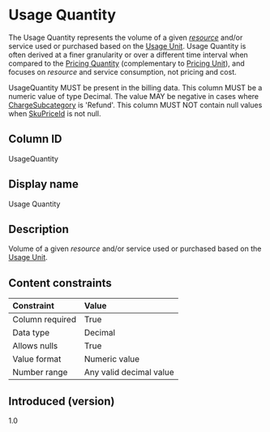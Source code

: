 # Usage Quantity

The Usage Quantity represents the volume of a given [*resource*](#glossary:resource) and/or service used or purchased based on the [Usage Unit](#usageunit). Usage Quantity is often derived at a finer granularity or over a different time interval when compared to the [Pricing Quantity](#pricingquantity) (complementary to [Pricing Unit](#pricingunit)), and focuses on *resource* and service consumption, not pricing and cost.

UsageQuantity MUST be present in the billing data. This column MUST be a numeric value of type Decimal. The value MAY be negative in cases where [ChargeSubcategory](#chargesubcategory) is 'Refund'. This column MUST NOT contain null values when [SkuPriceId](#skupriceid) is not null.

## Column ID

UsageQuantity

## Display name

Usage Quantity

## Description

Volume of a given *resource* and/or service used or purchased based on the [Usage Unit](#usageunit).

## Content constraints

| Constraint      | Value         |
|:----------------|:--------------|
| Column required | True          |
| Data type       | Decimal       |
| Allows nulls    | True          |
| Value format    | Numeric value |
| Number range    | Any valid decimal value |

## Introduced (version)

1.0
